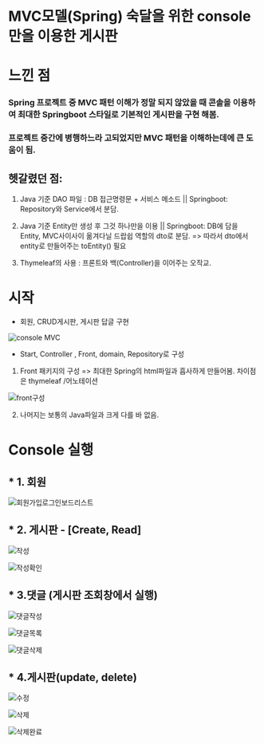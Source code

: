 
# MVC모델(Spring) 숙달을 위한 console만을 이용한 게시판

# 느낀 점

### Spring 프로젝트 중 MVC 패턴 이해가 정말 되지 않았을 때 콘솔을 이용하여 최대한 Springboot 스타일로 기본적인 게시판을 구현 해봄.
### 프로젝트 중간에 병행하느라 고되었지만 MVC 패턴을 이해하는데에 큰 도움이 됨.

## 헷갈렸던 점: 

1. Java 기준 DAO 파일 : DB 접근명령문 + 서비스 메소드 || Springboot: Repository와 Service에서 분담.

2. Java 기준 Entity만 생성 후 그것 하나만을 이용 || Springboot: DB에 담을 Entity, MVC사이사이 옮겨다닐 드랍쉽 역할의 dto로 분담. => 따라서 dto에서 entity로 만들어주는 toEntity() 필요

3. Thymeleaf의 사용 : 프론트와 백(Controller)을 이어주는 오작교. 


#
#
#


# 시작

- 회원, CRUD게시판, 게시판 답글 구현

![console MVC ](https://user-images.githubusercontent.com/80736178/128418431-54a2a633-e4e8-4891-b2d2-276bff29d1de.png)

* Start, Controller , Front, domain, Repository로 구성

1. Front 패키지의 구성 => 최대한 Spring의 html파일과 흡사하게 만들어봄. 차이점은 thymeleaf /어노테이션

![front구성](https://user-images.githubusercontent.com/80736178/128495217-3138c709-1a1b-4876-b7fb-82f3dafbcbfe.png)

2. 나머지는 보통의 Java파일과 크게 다를 바 없음.



# Console 실행


## * 1. 회원

![회원가입로그인보드리스트](https://user-images.githubusercontent.com/80736178/128495515-96fabe0c-3087-4a60-b12d-463326fd417a.png)



## * 2. 게시판 - [Create, Read]


![작성](https://user-images.githubusercontent.com/80736178/128495649-95d1527f-6259-49f8-8098-5192f4325efb.png)

![작성확인](https://user-images.githubusercontent.com/80736178/128495654-e248c306-13b6-47c0-a352-24661b05cb37.png)

## * 3.댓글 (게시판 조회창에서 실행)


![댓글작성](https://user-images.githubusercontent.com/80736178/128495782-96d70497-47de-4ac4-9055-8163e0db2831.png)


![댓글목록](https://user-images.githubusercontent.com/80736178/128495776-d98641a8-bf02-46f7-ad44-4cf00f64af50.png)


![댓글삭제](https://user-images.githubusercontent.com/80736178/128495780-ff4c6830-c832-4a46-89ce-638286127f1e.png)


## * 4.게시판(update, delete)


![수정](https://user-images.githubusercontent.com/80736178/128495983-70abc4aa-e15a-4bd7-a149-4d276aabd04d.png)




![삭제](https://user-images.githubusercontent.com/80736178/128495991-03b41065-7b1e-4798-8e5d-aa2e5d663cd6.png)




![삭제완료](https://user-images.githubusercontent.com/80736178/128496260-ff0075d1-5d30-48f4-aa12-48e1ce73799d.png)




